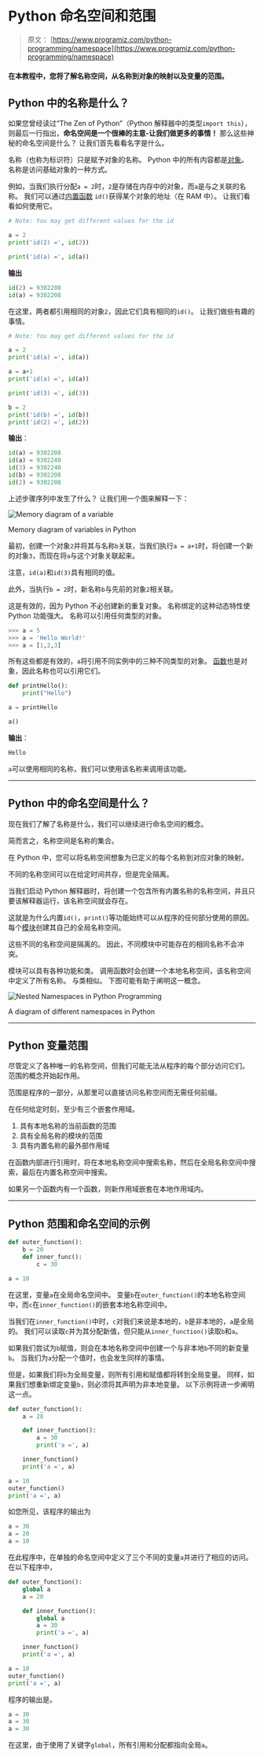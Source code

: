 # Python 命名空间和范围

> 原文： [https://www.programiz.com/python-programming/namespace](https://www.programiz.com/python-programming/namespace)

#### 在本教程中，您将了解名称空间，从名称到对象的映射以及变量的范围。

## Python 中的名称是什么？

如果您曾经读过“The Zen of Python”（Python 解释器中的类型`import this`），则最后一行指出，**命名空间是一个很棒的主意-让我们做更多的事情！** 那么这些神秘的命名空间是什么？ 让我们首先看看名字是什么。

名称（也称为标识符）只是赋予对象的名称。 Python 中的所有内容都是[对象](https://www.programiz.com/python-programming/class)。 名称是访问基础对象的一种方式。

例如，当我们执行分配`a = 2`时，`2`是存储在内存中的对象，而`a`是与之关联的名称。 我们可以通过[内置函数](https://www.programiz.com/python-programming/built-in-function) `id()`获得某个对象的地址（在 RAM 中）。 让我们看看如何使用它。

```py
# Note: You may get different values for the id

a = 2
print('id(2) =', id(2))

print('id(a) =', id(a))
```

**输出**

```py
id(2) = 9302208
id(a) = 9302208
```

在这里，两者都引用相同的对象`2`，因此它们具有相同的`id()`。 让我们做些有趣的事情。

```py
# Note: You may get different values for the id

a = 2
print('id(a) =', id(a))

a = a+1
print('id(a) =', id(a))

print('id(3) =', id(3))

b = 2
print('id(b) =', id(b))
print('id(2) =', id(2))
```

**输出**：

```py
id(a) = 9302208
id(a) = 9302240
id(3) = 9302240
id(b) = 9302208
id(2) = 9302208
```

上述步骤序列中发生了什么？ 让我们用一个图来解释一下：

![Memory diagram of a variable](img/8e3c21e63f8a64674e3edc5cbf22272f.png "Memory Diagram")

Memory diagram of variables in Python



最初，创建一个对象`2`并将其与名称`b`关联，当我们执行`a = a+1`时，将创建一个新的对象`3`，而现在将`a`与这个对象关联起来。

注意，`id(a)`和`id(3)`具有相同的值。

此外，当执行`b = 2`时，新名称`b`与先前的对象`2`相关联。

这是有效的，因为 Python 不必创建新的重复对象。 名称绑定的这种动态特性使 Python 功能强大。 名称可以引用任何类型的对象。

```py
>>> a = 5
>>> a = 'Hello World!'
>>> a = [1,2,3]
```

所有这些都是有效的，`a`将引用不同实例中的三种不同类型的对象。 [函数](https://www.programiz.com/python-programming/function)也是对象，因此名称也可以引用它们。

```py
def printHello():
    print("Hello")

a = printHello

a()
```

**输出**：

```py
Hello
```

`a`可以使用相同的名称，我们可以使用该名称来调用该功能。

* * *

## Python 中的命名空间是什么？

现在我们了解了名称是什么，我们可以继续进行命名空间的概念。

简而言之，名称空间是名称的集合。

在 Python 中，您可以将名称空间想象为已定义的每个名称到对应对象的映射。

不同的名称空间可以在给定时间共存，但是完全隔离。

当我们启动 Python 解释器时，将创建一个包含所有内置名称的名称空间，并且只要该解释器运行，该名称空间就会存在。

这就是为什么内置`id()`，`print()`等功能始终可以从程序的任何部分使用的原因。 每个[模块](https://www.programiz.com/python-programming/modules)创建其自己的全局名称空间。

这些不同的名称空间是隔离的。 因此，不同模块中可能存在的相同名称不会冲突。

模块可以具有各种功能和类。 调用函数时会创建一个本地名称空间，该名称空间中定义了所有名称。 与类相似。 下图可能有助于阐明这一概念。

![Nested Namespaces in Python Programming](img/ff842860b03567ecdbc3206f0d184539.png "Different Nested Namespaces")

A diagram of different namespaces in Python



* * *

## Python 变量范围

尽管定义了各种唯一的名称空间，但我们可能无法从程序的每个部分访问它们。 范围的概念开始起作用。

范围是程序的一部分，从那里可以直接访问名称空间而无需任何前缀。

在任何给定时刻，至少有三个嵌套作用域。

1.  具有本地名称的当前函数的范围
2.  具有全局名称的模块的范围
3.  具有内置名称的最外部作用域

在函数内部进行引用时，将在本地名称空间中搜索名称，然后在全局名称空间中搜索，最后在内置名称空间中搜索。

如果另一个函数内有一个函数，则新作用域嵌套在本地作用域内。

* * *

## Python 范围和命名空间的示例

```py
def outer_function():
    b = 20
    def inner_func():
        c = 30

a = 10
```

在这里，变量`a`在全局命名空间中。 变量`b`在`outer_function()`的本地名称空间中，而`c`在`inner_function()`的嵌套本地名称空间中。

当我们在`inner_function()`中时，`c`对我们来说是本地的，`b`是非本地的，`a`是全局的。 我们可以读取`c`并为其分配新值，但只能从`inner_function()`读取`b`和`a`。

如果我们尝试为`b`赋值，则会在本地名称空间中创建一个与非本地`b`不同的新变量`b`。 当我们为`a`分配一个值时，也会发生同样的事情。

但是，如果我们将`b`为全局变量，则所有引用和赋值都将转到全局变量。 同样，如果我们想重新绑定变量`b`，则必须将其声明为非本地变量。 以下示例将进一步阐明这一点。

```py
def outer_function():
    a = 20

    def inner_function():
        a = 30
        print('a =', a)

    inner_function()
    print('a =', a)

a = 10
outer_function()
print('a =', a)
```

如您所见，该程序的输出为

```py
a = 30
a = 20
a = 10
```

在此程序中，在单独的命名空间中定义了三个不同的变量`a`并进行了相应的访问。 在以下程序中，

```py
def outer_function():
    global a
    a = 20

    def inner_function():
        global a
        a = 30
        print('a =', a)

    inner_function()
    print('a =', a)

a = 10
outer_function()
print('a =', a)
```

程序的输出是。

```py
a = 30
a = 30
a = 30 
```

在这里，由于使用了关键字`global`，所有引用和分配都指向全局`a`。